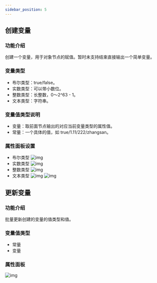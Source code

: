 ```yaml
---
sidebar_position: 5
---
```


## 创建变量
### 功能介绍
创建一个变量，用于对象节点的赋值。暂时未支持结束直接输出一个简单变量。

### 变量类型
- 布尔类型：true/false。
- 实数类型：可以带小数位。
- 整数类型：长整数，0～2^63 - 1。
- 文本类型：字符串。

### 变量值类型说明
- 变量：取前面节点输出的对应当前变量类型的属性值。
- 常量：一个具体的值，如 true/1.11/222/zhangsan。

### 属性面板设置
- 布尔类型
![img](https://main.qcloudimg.com/raw/7f7c600d76a3be80f02b177b80a6b0c2.png)    
- 实数类型
![img](https://main.qcloudimg.com/raw/8520ff90c5fe4826b0117528cfa8c9dd.png)      
- 整数类型
![img](https://main.qcloudimg.com/raw/376c56b1ec8d8ecadd118b4f1c8597ac.png)   
- 文本类型
![img](https://main.qcloudimg.com/raw/2e154de978419b73809f0675d849f2f3.png)
 ![img](https://main.qcloudimg.com/raw/0e5f54d10690fde47d6e83709404c159.png)

## 更新变量
### 功能介绍
批量更新创建的变量的值类型和值。

### 变量值类型
- 常量
- 变量

### 属性面板
![img](https://main.qcloudimg.com/raw/205648374a37286f24b9aa7bb3df14d1.png)
